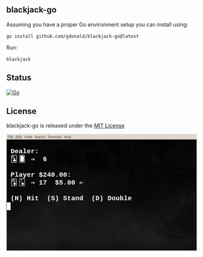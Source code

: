 ## blackjack-go

Assuming you have a proper Go environment setup you can install using:

    go install github.com/gdonald/blackjack-go@latest

Run:

	blackjack

## Status

[![Go](https://github.com/gdonald/blackjack-go/workflows/Go/badge.svg)](https://github.com/gdonald/blackjack-go/actions)

## License

blackjack-go is released under the [MIT License](http://www.opensource.org/licenses/MIT)

![Blackjack](https://github.com/gdonald/blackjack-go/blob/main/bj.png)

